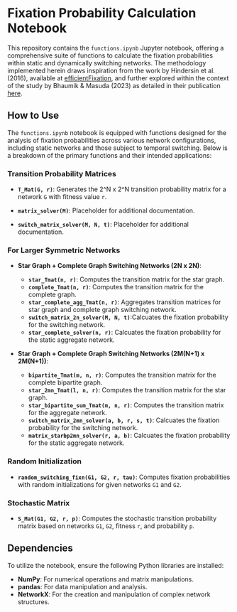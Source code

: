 
# Fixation Probability Calculation Notebook

This repository contains the `functions.ipynb` Jupyter notebook, offering a comprehensive suite of functions to calculate the fixation probabilities within static and dynamically switching networks. The methodology implemented herein draws inspiration from the work by Hindersin et al. (2016), available at [efficientFixation](https://github.com/hindersin/efficientFixation), and further explored within the context of the study by Bhaumik & Masuda (2023) as detailed in their publication [here](https://link.springer.com/article/10.1007/s00285-023-01987-5).

## How to Use

The `functions.ipynb` notebook is equipped with functions designed for the analysis of fixation probabilities across various network configurations, including static networks and those subject to temporal switching. Below is a breakdown of the primary functions and their intended applications:

### Transition Probability Matrices

- **`T_Mat(G, r)`**: Generates the 2^N x 2^N transition probability matrix for a network `G` with fitness value `r`.

- **`matrix_solver(M)`**: Placeholder for additional documentation.

- **`switch_matrix_solver(M, N, t)`**: Placeholder for additional documentation.

### For Larger Symmetric Networks

- **Star Graph + Complete Graph Switching Networks (2N x 2N)**: 
  - **`star_Tmat(n, r)`**: Computes the transition matrix for the star graph.
  - **`complete_Tmat(n, r)`**: Computes the transition matrix for the complete graph.
  - **`star_complete_agg_Tmat(n, r)`**: Aggregates transition matrices for star graph and complete graph switching network.
  - **`switch_matrix_2n_solver(M, N, t)`**:Calcuates the fixation probability for the switching network.
  - **`star_complete_solver(n, r)`**: Calcuates the fixation probability for the static aggregate network.

- **Star Graph + Complete Graph Switching Networks (2M(N+1) x 2M(N+1))**:
  - **`bipartite_Tmat(m, n, r)`**:  Computes the transition matrix for the complete bipartite graph.
  - **`star_2mn_Tmat(l, n, r)`**:  Computes the transition matrix for the star graph.
  - **`star_bipartite_sum_Tmat(m, n, r)`**:  Computes the transition matrix for the aggregate network.
  - **`switch_matrix_2mn_solver(a, b, r, s, t)`**: Calcuates the fixation probability for the switching network.
  - **`matrix_starbp2mn_solver(r, a, b)`**: Calcuates the fixation probability for the static aggregate network.

### Random Initialization

- **`random_switching_fixn(G1, G2, r, tau)`**: Computes fixation probabilities with random initializations for given networks `G1` and `G2`.

### Stochastic Matrix

- **`S_Mat(G1, G2, r, p)`**: Computes the stochastic transition probability matrix based on networks `G1`, `G2`, fitness `r`, and probability `p`.

## Dependencies

To utilize the notebook, ensure the following Python libraries are installed:

- **NumPy**: For numerical operations and matrix manipulations.
- **pandas**: For data manipulation and analysis.
- **NetworkX**: For the creation and manipulation of complex network structures.



